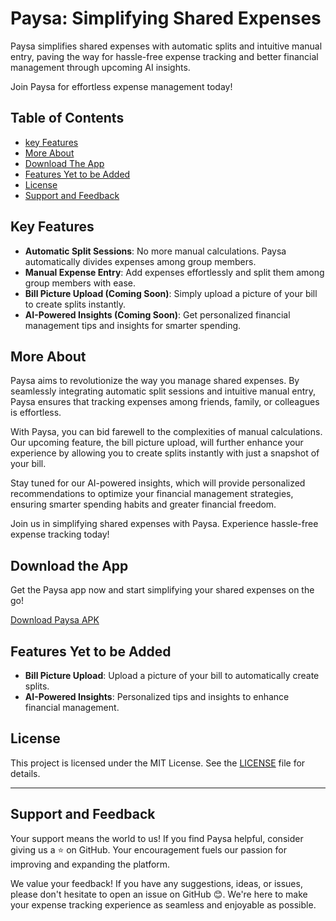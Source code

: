 # Paysa: Simplifying Shared Expenses

Paysa simplifies shared expenses with automatic splits and intuitive manual entry, 
paving the way for hassle-free expense tracking and better financial management through upcoming AI insights. 

Join Paysa for effortless expense management today!

## Table of Contents

- [key Features](#key-features)
- [More About](#more-about)
- [Download The App](#download-the-app)
- [Features Yet to be Added](#features-yet-to-be-added)
- [License](#license)
- [Support and Feedback](#support-and-feedback)

## Key Features

- **Automatic Split Sessions**: No more manual calculations. Paysa automatically divides expenses among group members.
- **Manual Expense Entry**: Add expenses effortlessly and split them among group members with ease.
- **Bill Picture Upload (Coming Soon)**: Simply upload a picture of your bill to create splits instantly.
- **AI-Powered Insights (Coming Soon)**: Get personalized financial management tips and insights for smarter spending.


## More About

Paysa aims to revolutionize the way you manage shared expenses. By seamlessly integrating automatic split sessions and intuitive manual entry, Paysa ensures that tracking expenses among friends, family, or colleagues is effortless.

With Paysa, you can bid farewell to the complexities of manual calculations. Our upcoming feature, the bill picture upload, will further enhance your experience by allowing you to create splits instantly with just a snapshot of your bill.

Stay tuned for our AI-powered insights, which will provide personalized recommendations to optimize your financial management strategies, ensuring smarter spending habits and greater financial freedom.

Join us in simplifying shared expenses with Paysa. Experience hassle-free expense tracking today!

## Download the App

Get the Paysa app now and start simplifying your shared expenses on the go! 

[Download Paysa APK](https://drive.google.com/file/d/1G2DEPEXYD639JHoZZnwZIlXmLitfAiX9/view?usp=drive_link)



## Features Yet to be Added

- **Bill Picture Upload**: Upload a picture of your bill to automatically create splits.
- **AI-Powered Insights**: Personalized tips and insights to enhance financial management.


## License

This project is licensed under the MIT License. See the [LICENSE](LICENSE) file for details.

---

## Support and Feedback

Your support means the world to us! If you find Paysa helpful, consider giving us a ⭐ on GitHub. Your encouragement fuels our passion for improving and expanding the platform.

We value your feedback! If you have any suggestions, ideas, or issues, please don't hesitate to open an issue on GitHub  😊. We're here to make your expense tracking experience as seamless and enjoyable as possible.
